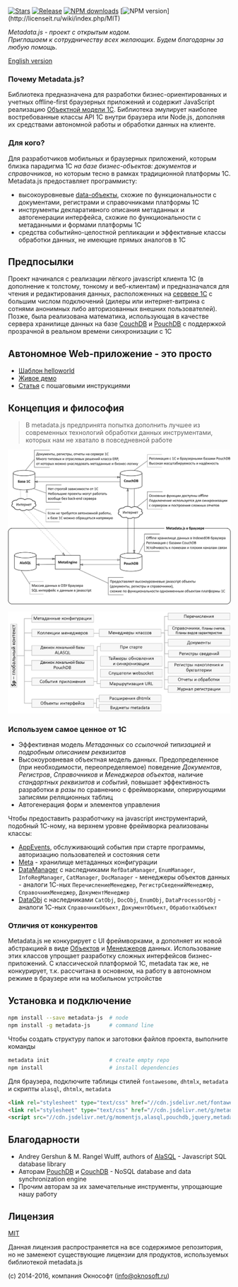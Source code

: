[![Stars](https://img.shields.io/github/stars/oknosoft/metadata.js.svg?label=Github%20%E2%98%85&a)](https://github.com/oknosoft/metadata.js/stargazers)
[![Release](https://img.shields.io/github/tag/oknosoft/metadata.js.svg?label=Last%20release&a)](https://github.com/oknosoft/metadata.js/releases)
[![NPM downloads](http://img.shields.io/npm/dm/metadata-js.svg?style=flat&label=npm%20downloads)](https://npmjs.org/package/metadata-js?)
[![NPM version](https://img.shields.io/npm/l/metadata-js.svg?)](http://licenseit.ru/wiki/index.php/MIT)

_Metadata.js - проект с открытым кодом.<br />Приглашаем к сотрудничеству всех желающих. Будем благодарны за любую помощь._

[English version](README.en.md)

### Почему Metadata.js?
Библиотека предназначена для разработки бизнес-ориентированных и учетных offline-first браузерных приложений и содержит JavaScript реализацию [Объектной модели 1С](http://v8.1c.ru/overview/Platform.htm). Библиотека эмулирует наиболее востребованные классы API 1С внутри браузера или Node.js, дополняя их средствами автономной работы и обработки данных на клиенте.

### Для кого?
Для разработчиков мобильных и браузерных приложений, которым близка парадигма 1С _на базе бизнес-объектов: документов и справочников_, но которым тесно в рамках традиционной платформы 1С.  
Metadata.js предоставляет программисту:
- высокоуровневые [data-объекты](http://www.oknosoft.ru/upzp/apidocs/classes/DataObj.html), схожие по функциональности с документами, регистрами и справочниками платформы 1С
- инструменты декларативного описания метаданных и автогенерации интерфейса, схожие по функциональности с метаданными и формами платформы 1С 
- средства событийно-целостной репликации и эффективные классы обработки данных, не имеющие прямых аналогов в 1С 

## Предпосылки
Проект начинался с реализации лёгкого javascript клиента 1С (в дополнение к толстому, тонкому и веб-клиентам) и предназначался для чтения и редактирования данных, расположенных на [сервере 1С](http://v8.1c.ru/overview/Term_000000033.htm) с большим числом подключений (дилеры или интернет-витрина с сотнями анонимных либо авторизованных внешних пользователей).
Позже, была реализована математика, использующая в качестве сервера хранилище данных на базе [CouchDB](http://couchdb.apache.org/) и [PouchDB](http://pouchdb.com/) с поддержкой прозрачной в реальном времени синхронизации с 1С

## Автономное Web-приложение - это просто
- [Шаблон helloworld](https://github.com/oknosoft/helloworld)
- [Живое демо](https://light.oknosoft.ru/helloworld/)
- [Статья](http://infostart.ru/public/540168/) с пошаговыми инструкциями
   
## Концепция и философия
> В metadata.js предпринята попытка дополнить лучшее из современных технологий обработки данных инструментами, которых нам не хватало в повседневной работе

![Структура системы на базе metadata.js](examples/imgs/metadata_infrastructure.png)

![Структура metadata.js в браузере](examples/imgs/metadata_structure.png)
 
### Используем самое ценное от 1С
- Эффективная модель *Метаданных* со *ссылочной типизацией* и *подробным описанием реквизитов*
- Высокоуровневая объектная модель данных. Предопределенное (при необходимости, переопределяемое) поведение *Документов*, *Регистров*, *Справочников* и *Менеджеров объектов*, наличие *стандартных реквизитов* и *событий*, повышает эффективность разработки *в разы* по сравнению с фреймворками, оперирующими записями реляционных таблиц
- Автогенерация форм и элементов управления
 
Чтобы предоставить разработчику на javascript инструментарий, подобный 1С-ному, на верхнем уровне фреймворка реализованы классы:
- [AppEvents](http://www.oknosoft.ru/upzp/apidocs/classes/AppEvents.html), обслуживающий события при старте программы, авторизацию пользователей и состояния сети
- [Meta](http://www.oknosoft.ru/upzp/apidocs/classes/Meta.html) - хранилище метаданных конфигурации
- [DataManager](http://www.oknosoft.ru/upzp/apidocs/classes/DataManager.html) с наследниками `RefDataManager`, `EnumManager`, `InfoRegManager`, `CatManager`, `DocManager` - менеджеры объектов данных - аналоги 1С-ных `ПеречислениеМенеджер`, `РегистрСведенийМенеджер`, `СправочникМенеджер`, `ДокументМенеджер`
- [DataObj](http://www.oknosoft.ru/upzp/apidocs/classes/DataObj.html) с наследниками `CatObj`, `DocObj`, `EnumObj`, `DataProcessorObj` - аналоги 1С-ных `СправочникОбъект`, `ДокументОбъект`, `ОбработкаОбъект`
 
### Отличия от конкурентов
Metadata.js не конкурирует с UI фреймворками, а дополняет их новой абстракцией в виде [Объектов](http://www.oknosoft.ru/upzp/apidocs/classes/DataObj.html) и [Менеджеров](http://www.oknosoft.ru/upzp/apidocs/classes/DataManager.html) данных. Использование этих классов упрощает разработку сложных интерфейсов бизнес-приложений.
С классической платформой 1С, metadata так же, не конкурирует, т.к. рассчитана в основном, на работу в автономном режиме в браузере или на мобильном устройстве

## Установка и подключение

```bash
npm install --save metadata-js  # node
npm install -g metadata-js      # command line
```

Чтобы создать структуру папок и заготовки файлов проекта, выполните команды
```bash
metadata init                   # create empty repo
npm install                     # install dependencies
```

Для браузера, подключите таблицы стилей `fontawesome`, `dhtmlx`, `metadata` и скрипты `alasql`, `dhtmlx`, `metadata`
```html
<link rel="stylesheet" type="text/css" href="//cdn.jsdelivr.net/fontawesome/latest/css/font-awesome.min.css">
<link rel="stylesheet" type="text/css" href="//cdn.jsdelivr.net/g/metadata(dhx_terrace.css+metadata.css)">
<script src="//cdn.jsdelivr.net/g/momentjs,alasql,pouchdb,jquery,metadata(dhtmlx.min.js+metadata.min.js)"></script>
```

## Благодарности
- Andrey Gershun & M. Rangel Wulff, authors of [AlaSQL](https://github.com/agershun/alasql) - Javascript SQL database library
- Авторам [PouchDB](http://pouchdb.com/) и [CouchDB](http://couchdb.apache.org/) - NoSQL database and data synchronization engine
- Прочим авторам за их замечательные инструменты, упрощающие нашу работу

## Лицензия
[MIT](LICENSE)

Данная лицензия распространяется на все содержимое репозитория, но не заменеют существующие лицензии для продуктов, используемых библиотекой metadata.js

(c) 2014-2016, компания Окнософт (info@oknosoft.ru)